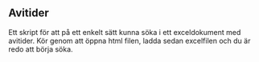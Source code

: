 ## Avitider

Ett skript för att på ett enkelt sätt kunna söka i ett exceldokument med avitider. Kör genom att öppna html filen, ladda sedan excelfilen och du är redo att börja söka.